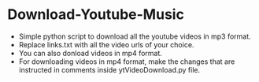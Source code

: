 # Download-Youtube-Music

-  Simple python script to download all the youtube videos in mp3 format. 
-  Replace links.txt with all the video urls of your choice. 
- You can also donload videos in mp4 format. 
- For downloading videos in mp4 format, make the changes that are instructed in comments inside ytVideoDownload.py file.

